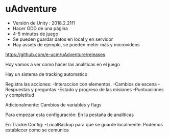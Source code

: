 # uAdventure

- Versión de Unity : 2018.2.21f1
- Hacer GDD de una página
- 4-5 minutos de juego
- Se pueden guardar datos en local y en servidor
- Hay assets de ejemplo, se pueden meter más y microvideos

https://github.com/e-ucm/uAdventure/releases


Hoy vamos a ver como hacer las analiticas en el juego

Hay un sistema de tracking automatico

Registra las acciones:
-Interaccion con elementos.
-Cambios de escena
-Respuestas y preguntas
-Estado y progreso de las misiones
-Puntuaciones y completitud

Adicionalmente: Cambios de variables y flags

Para empezar esta configuración: En la pestaña de analíticas

En TrackerConfig:
-LocalBackup para que se guarde localmente.
Podemos establecer como se comunica
